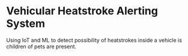 # Vehicular Heatstroke Alerting System

Using IoT and ML to detect possibility of heatstrokes inside a vehicle is children of pets are present.
